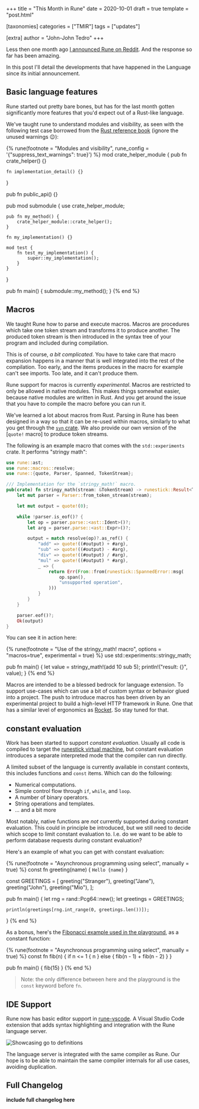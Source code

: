 +++
title = "This Month in Rune"
date = 2020-10-01
draft = true
template = "post.html"

[taxonomies]
categories = ["TMIR"]
tags = ["updates"]

[extra]
author = "John-John Tedro"
+++

Less then one month ago [I announced Rune on Reddit]. And the response so far
has been amazing.

In this post I'll detail the developments that have happened in the Language
since its initial announcement.

[I announced Rune on Reddit]: https://www.reddit.com/r/rust/comments/in67d3/introducing_rune_a_new_stackbased_dynamic/

<!-- more -->

## Basic language features

Rune started out pretty bare bones, but has for the last month gotten
significantly more features that you'd expect out of a Rust-like language.

We've taught rune to understand modules and visibility, as seen with the
following test case borrowed from the [Rust reference book] (ignore the unused warnings 😉):

{% rune(footnote = "Modules and visibility", rune_config = '{"suppress_text_warnings": true}') %}
mod crate_helper_module {
    pub fn crate_helper() {}

    fn implementation_detail() {}
}

pub fn public_api() {}

pub mod submodule {
    use crate_helper_module;

    pub fn my_method() {
        crate_helper_module::crate_helper();
    }

    fn my_implementation() {}

    mod test {
        fn test_my_implementation() {
            super::my_implementation();
        }
    }
}

pub fn main() {
    submodule::my_method();
}
{% end %}

[Rust reference book]: https://doc.rust-lang.org/reference/visibility-and-privacy.html

## Macros

We taught Rune how to parse and execute macros. Macros are procedures which take
one token stream and transforms it to produce another. The produced token stream
is then introduced in the syntax tree of your program and included during
compilation.

This is of course, *a bit complicated*. You have to take care that macro
expansion happens in a manner that is well integrated into the rest of the
compilation. Too early, and the items produces in the macro for example can't
see imports. Too late, and it can't produce them.

Rune support for macros is currently *experimental*. Macros are restricted to
only be allowed in native modules. This makes things somewhat easier, because
native modules are written in Rust. And you get around the issue that you have
to compile the macro before you can run it.

We've learned a lot about macros from Rust. Parsing in Rune has been designed in
a way so that it can be re-used within macros, similarly to what you get through
the [`syn` crate]. We also provide our own version of the [`quote!` macro] to
produce token streams.

The following is an example macro that comes with the `std::experiments` crate.
It performs "stringy math":

```rust
use rune::ast;
use rune::macros::resolve;
use rune::{quote, Parser, Spanned, TokenStream};

/// Implementation for the `stringy_math!` macro.
pub(crate) fn stringy_math(stream: &TokenStream) -> runestick::Result<TokenStream> {
    let mut parser = Parser::from_token_stream(stream);

    let mut output = quote!(0);

    while !parser.is_eof()? {
        let op = parser.parse::<ast::Ident>()?;
        let arg = parser.parse::<ast::Expr>()?;

        output = match resolve(op)?.as_ref() {
            "add" => quote!((#output) + #arg),
            "sub" => quote!((#output) - #arg),
            "div" => quote!((#output) / #arg),
            "mul" => quote!((#output) * #arg),
            _ => {
                return Err(From::from(runestick::SpannedError::msg(
                    op.span(),
                    "unsupported operation",
                )))
            }
        }
    }

    parser.eof()?;
    Ok(output)
}
```

You can see it in action here:

{% rune(footnote = "Use of the stringy_math! macro", options = "macros=true", experimental = true) %}
use std::experiments::stringy_math;

pub fn main() {
    let value = stringy_math!(add 10 sub 5);
    println!("result: {}", value);
}
{% end %}

Macros are intended to be a blessed bedrock for language extension. To support
use-cases which can use a bit of custom syntax or behavior glued into a project.
The push to introduce macros has been driven by an experimental project to build
a high-level HTTP framework in Rune. One that has a similar level of ergonomics
as [Rocket]. So stay tuned for that.

[`rune-experimental` crate]: https://docs.rs/rune-experimental
[`syn` crate]: https://docs.rs/syn/1
[`quote` macro]: https://docs.rs/quote/1
[Rocket]: https://rocket.rs

## constant evaluation

Work has been started to support *constant evaluation*. Usually all code is
compiled to target the [runestick virtual machine], but constant evaluation
introduces a separate interpreted mode that the compiler can run directly.

A limited subset of the language is currently available in constant contexts,
this includes functions and `const` items. Which can do the following:

* Numerical computations.
* Simple control flow through `if`, `while`, and `loop`.
* A number of binary operators.
* String operations and templates.
* ... and a bit more

Most notably, native functions are *not* currently supported during constant
evaluation. This could in principle be introduced, but we still need to decide
which scope to limit constant evaluation to. I.e. do we want to be able to
perform database requests during constant evaluation?

Here's an example of what you can get with constant evaluation:

{% rune(footnote = "Asynchronous programming using select", manually = true) %}
const fn greeting(name) {
    `Hello {name}`
}

const GREETINGS = [
    greeting("Stranger"),
    greeting("Jane"),
    greeting("John"),
    greeting("Mio"),
];

pub fn main() {
    let rng = rand::Pcg64::new();
    let greetings = GREETINGS;

	println(greetings[rng.int_range(0, greetings.len())]);
}
{% end %}

As a bonus, here's the [Fibonacci example used in the playground], as a constant
function:

{% rune(footnote = "Asynchronous programming using select", manually = true) %}
const fn fib(n) {
    if n <= 1 {
        n
    } else {
        fib(n - 1) + fib(n - 2)
    }
}

pub fn main() {
    fib(15)
}
{% end %}

> Note: the only difference between here and the playground is the `const`
> keyword before `fn`.

[Fibonacci example used in the playground]: https://rune-rs.github.io/play/
[runestick virtual machine]: https://docs.rs/runestick/0

## IDE Support

Rune now has basic editor support in [rune-vscode]. A Visual Studio Code
extension that adds syntax highlighting and integration with the Rune language
server.

[rune-vscode]: https://marketplace.visualstudio.com/items?itemName=udoprog.rune-vscode

![Showcasing go to definitions](https://user-images.githubusercontent.com/111092/93017349-32a28f00-f5c8-11ea-9301-5fcb586c89c8.gif)

The language server is integrated with the same compiler as Rune. Our hope is to
be able to maintain the same compiler internals for all use cases, avoiding
duplication.

## Full Changelog

**include full changelog here**
